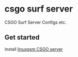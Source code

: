 # csgo surf server
CSGO Surf Server Configs etc.

## Get started
Install [linuxgsm CSGO server](https://linuxgsm.com/servers/csgoserver/)
